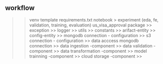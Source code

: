 ## workflow
>> venv
>> template 
>> requirements.txt
>> notebook > experiment (eda, fe, validation, training, evaluation)
>> us_visa_approval package
    >> exception
    >> logger
    >> utils
    >> constants 
    >> arifact-entity
    >> config-entity
    >> mongodb connection - configuration
    >> s3 connection - configuration
    >> data acccess mongodb connection
    >> data ingestion -component
    >> data validation -component
    >> data transformation -component
    >> model trainning -component
    >> cloud storage -component
    >> 
